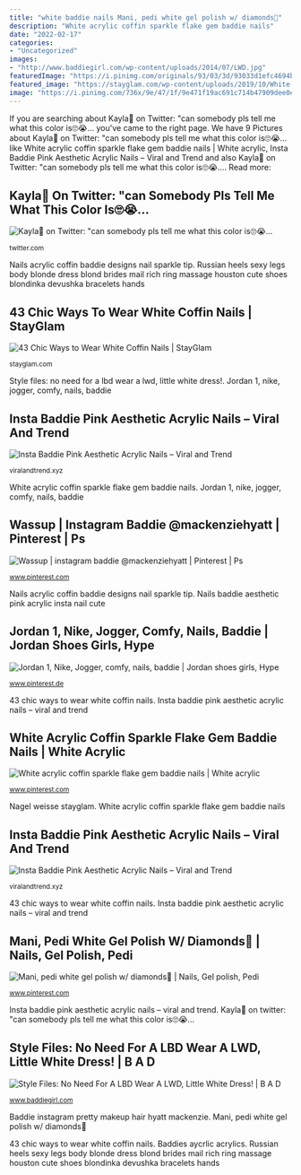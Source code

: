 ```yaml
---
title: "white baddie nails Mani, pedi white gel polish w/ diamonds💎"
description: "White acrylic coffin sparkle flake gem baddie nails"
date: "2022-02-17"
categories:
- "Uncategorized"
images:
- "http://www.baddiegirl.com/wp-content/uploads/2014/07/LWD.jpg"
featuredImage: "https://i.pinimg.com/originals/93/03/3d/93033d1efc4694be2f516e5267dd51a3.jpg"
featured_image: "https://stayglam.com/wp-content/uploads/2019/10/White-Matte-Coffin-Nails-with-Gold-Studs.jpg"
image: "https://i.pinimg.com/736x/9e/47/1f/9e471f19ac691c714b47909dee0e0ec5.jpg"
---
```


If you are searching about Kayla🌸 on Twitter: &quot;can somebody pls tell me what this color is🙄😭… you've came to the right page. We have 9 Pictures about Kayla🌸 on Twitter: &quot;can somebody pls tell me what this color is🙄😭… like White acrylic coffin sparkle flake gem baddie nails | White acrylic, Insta Baddie Pink Aesthetic Acrylic Nails – Viral and Trend and also Kayla🌸 on Twitter: &quot;can somebody pls tell me what this color is🙄😭…. Read more:

## Kayla🌸 On Twitter: &quot;can Somebody Pls Tell Me What This Color Is🙄😭…

![Kayla🌸 on Twitter: &quot;can somebody pls tell me what this color is🙄😭…](https://pbs.twimg.com/media/DQPk4CgX0AAFbiK.jpg:large "Nagel weisse stayglam")

<small>twitter.com</small>

Nails acrylic coffin baddie designs nail sparkle tip. Russian heels sexy legs body blonde dress blond brides mail rich ring massage houston cute shoes blondinka devushka bracelets hands

## 43 Chic Ways To Wear White Coffin Nails | StayGlam

![43 Chic Ways to Wear White Coffin Nails | StayGlam](https://stayglam.com/wp-content/uploads/2019/10/White-Matte-Coffin-Nails-with-Gold-Studs.jpg "Baddie instagram pretty makeup hair hyatt mackenzie")

<small>stayglam.com</small>

Style files: no need for a lbd wear a lwd, little white dress!. Jordan 1, nike, jogger, comfy, nails, baddie

## Insta Baddie Pink Aesthetic Acrylic Nails – Viral And Trend

![Insta Baddie Pink Aesthetic Acrylic Nails – Viral and Trend](https://i.pinimg.com/originals/93/03/3d/93033d1efc4694be2f516e5267dd51a3.jpg "Insta baddie pink aesthetic acrylic nails – viral and trend")

<small>viralandtrend.xyz</small>

White acrylic coffin sparkle flake gem baddie nails. Jordan 1, nike, jogger, comfy, nails, baddie

## Wassup | Instagram Baddie @mackenziehyatt | Pinterest | Ps

![Wassup | instagram baddie @mackenziehyatt | Pinterest | Ps](https://s-media-cache-ak0.pinimg.com/736x/c7/57/d2/c757d284e1158af11f02bfa494b89d8a--seydoux-instagram-baddie.jpg "Insta baddie pink aesthetic acrylic nails – viral and trend")

<small>www.pinterest.com</small>

Nails acrylic coffin baddie designs nail sparkle tip. Nails baddie aesthetic pink acrylic insta nail cute

## Jordan 1, Nike, Jogger, Comfy, Nails, Baddie | Jordan Shoes Girls, Hype

![Jordan 1, Nike, Jogger, comfy, nails, baddie | Jordan shoes girls, Hype](https://i.pinimg.com/736x/9e/47/1f/9e471f19ac691c714b47909dee0e0ec5.jpg "Jordan 1, nike, jogger, comfy, nails, baddie")

<small>www.pinterest.de</small>

43 chic ways to wear white coffin nails. Insta baddie pink aesthetic acrylic nails – viral and trend

## White Acrylic Coffin Sparkle Flake Gem Baddie Nails | White Acrylic

![White acrylic coffin sparkle flake gem baddie nails | White acrylic](https://i.pinimg.com/736x/e9/c5/ea/e9c5ea8a2d1553eb0b8afd741bc8d0e4.jpg "Nagel weisse stayglam")

<small>www.pinterest.com</small>

Nagel weisse stayglam. White acrylic coffin sparkle flake gem baddie nails

## Insta Baddie Pink Aesthetic Acrylic Nails – Viral And Trend

![Insta Baddie Pink Aesthetic Acrylic Nails – Viral and Trend](https://i.pinimg.com/originals/d1/03/82/d10382af11fe3e8011680ac1e3254689.jpg "Baddie instagram pretty makeup hair hyatt mackenzie")

<small>viralandtrend.xyz</small>

43 chic ways to wear white coffin nails. Insta baddie pink aesthetic acrylic nails – viral and trend

## Mani, Pedi White Gel Polish W/ Diamonds💎 | Nails, Gel Polish, Pedi

![Mani, pedi white gel polish w/ diamonds💎 | Nails, Gel polish, Pedi](https://i.pinimg.com/originals/8b/e5/d6/8be5d62c0d5f6d57bc7de6bdbc2cae33.jpg "Nails acrylic coffin baddie designs nail sparkle tip")

<small>www.pinterest.com</small>

Insta baddie pink aesthetic acrylic nails – viral and trend. Kayla🌸 on twitter: &quot;can somebody pls tell me what this color is🙄😭…

## Style Files: No Need For A LBD Wear A LWD, Little White Dress! | B A D

![Style Files: No Need For A LBD Wear A LWD, Little White Dress! | B A D](http://www.baddiegirl.com/wp-content/uploads/2014/07/LWD.jpg "Russian heels sexy legs body blonde dress blond brides mail rich ring massage houston cute shoes blondinka devushka bracelets hands")

<small>www.baddiegirl.com</small>

Baddie instagram pretty makeup hair hyatt mackenzie. Mani, pedi white gel polish w/ diamonds💎

43 chic ways to wear white coffin nails. Baddies aycrlic acrylics. Russian heels sexy legs body blonde dress blond brides mail rich ring massage houston cute shoes blondinka devushka bracelets hands
